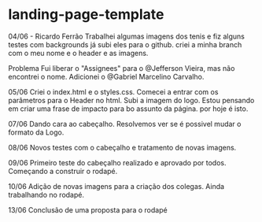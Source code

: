 # landing-page-template
04/06 - Ricardo Ferrão
Trabalhei algumas imagens dos tenis e fiz alguns testes com backgrounds
já subi eles para o github.
criei a minha branch com o meu nome e o header e as imagens.

Problema
Fui liberar o "Assignees" para o @Jefferson Vieira, mas não encontrei o nome.
Adicionei o @Gabriel Marcelino Carvalho.

05/06
Criei o index.html e o styles.css.
Comecei a entrar com os parâmetros para o Header no html.
Subi a imagem do logo.
Estou pensando em criar uma frase de impacto para bo assunto da página.
por hoje é isto.

07/06 
Dando cara ao cabeçalho.
Resolvemos ver se é possivel mudar o formato da Logo.

08/06
Novos testes com o cabeçalho e tratamento de novas imagens.

09/06
Primeiro teste do cabeçalho realizado e aprovado por todos.
Começando a construir o rodapé.

10/06
Adição de novas imagens para a criação dos colegas.
Ainda trabalhando no rodapé.

13/06
Conclusão de uma proposta para o rodapé


